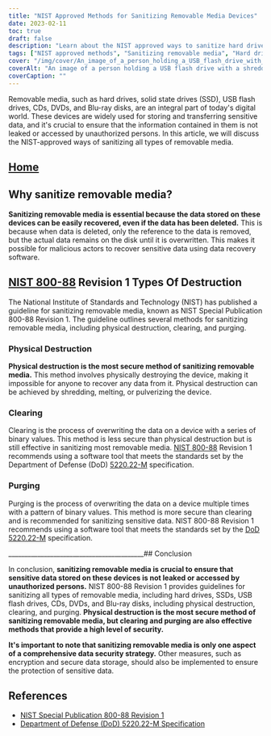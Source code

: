 ```yaml
---
title: "NIST Approved Methods for Sanitizing Removable Media Devices"
date: 2023-02-11
toc: true
draft: false
description: "Learn about the NIST approved ways to sanitize hard drives, SSDs, USB flash drives, CDs, DVDs, and Blu-ray disks to protect sensitive data from unauthorized access."
tags: ["NIST approved methods", "Sanitizing removable media", "Hard drives", "SSDs", "USB flash drives", "CDs", "DVDs", "Blu-ray disks", "Data security", "Protection of sensitive data"]
cover: "/img/cover/An_image_of_a_person_holding_a_USB_flash_drive_with_a_shreder.png"
coverAlt: "An image of a person holding a USB flash drive with a shredder in the background"
coverCaption: ""
---
```


Removable media, such as hard drives, solid state drives (SSD), USB flash drives, CDs, DVDs, and Blu-ray disks, are an integral part of today's digital world. These devices are widely used for storing and transferring sensitive data, and it's crucial to ensure that the information contained in them is not leaked or accessed by unauthorized persons. In this article, we will discuss the NIST-approved ways of sanitizing all types of removable media.

## [Home](/cyber-security-career-playbook-start/)

## Why sanitize removable media?

**Sanitizing removable media is essential because the data stored on these devices can be easily recovered, even if the data has been deleted.** This is because when data is deleted, only the reference to the data is removed, but the actual data remains on the disk until it is overwritten. This makes it possible for malicious actors to recover sensitive data using data recovery software.

## [NIST 800-88](https://simeononsecurity.com/articles/nist-800-88-ways-of-sanitizing-removable-media/) Revision 1 Types Of Destruction

The National Institute of Standards and Technology (NIST) has published a guideline for sanitizing removable media, known as NIST Special Publication 800-88 Revision 1. The guideline outlines several methods for sanitizing removable media, including physical destruction, clearing, and purging.

### Physical Destruction

**Physical destruction is the most secure method of sanitizing removable media.** This method involves physically destroying the device, making it impossible for anyone to recover any data from it. Physical destruction can be achieved by shredding, melting, or pulverizing the device.

### Clearing

Clearing is the process of overwriting the data on a device with a series of binary values. This method is less secure than physical destruction but is still effective in sanitizing most removable media. [NIST 800-88](https://simeononsecurity.com/articles/nist-800-88-ways-of-sanitizing-removable-media/) Revision 1 recommends using a software tool that meets the standards set by the Department of Defense (DoD) [5220.22-M](https://simeononsecurity.com/articles/dod-5220.22-m-data-sanitization-summarized/) specification.

### Purging

Purging is the process of overwriting the data on a device multiple times with a pattern of binary values. This method is more secure than clearing and is recommended for sanitizing sensitive data. NIST 800-88 Revision 1 recommends using a software tool that meets the standards set by the [DoD 5220.22-M](https://simeononsecurity.com/articles/dod-5220.22-m-data-sanitization-summarized/) specification.

__________________________________________## Conclusion

In conclusion, **sanitizing removable media is crucial to ensure that sensitive data stored on these devices is not leaked or accessed by unauthorized persons.** NIST 800-88 Revision 1 provides guidelines for sanitizing all types of removable media, including hard drives, SSDs, USB flash drives, CDs, DVDs, and Blu-ray disks, including physical destruction, clearing, and purging. **Physical destruction is the most secure method of sanitizing removable media, but clearing and purging are also effective methods that provide a high level of security.**

**It's important to note that sanitizing removable media is only one aspect of a comprehensive data security strategy.** Other measures, such as encryption and secure data storage, should also be implemented to ensure the protection of sensitive data.

## References

- [NIST Special Publication 800-88 Revision 1](https://nvlpubs.nist.gov/nistpubs/SpecialPublications/NIST.SP.800-88r1.pdf)
- [Department of Defense (DoD) 5220.22-M Specification](https://exwc.navfac.navy.mil/Portals/88/Documents/EXWC/DoD_Locks/PDFs/DODI-5220-22-C2.pdf)
